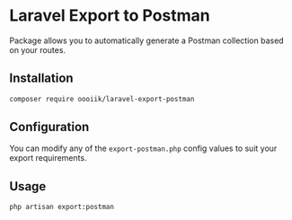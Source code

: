 # Laravel Export to Postman

Package allows you to automatically generate a Postman collection based on your routes.

## Installation

```bash
composer require oooiik/laravel-export-postman
```

## Configuration

You can modify any of the `export-postman.php` config values to suit your export requirements.

## Usage

```bash
php artisan export:postman
```